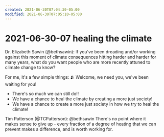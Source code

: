 ```yaml
---
created: 2021-06-30T07:04:30-05:00
modified: 2021-06-30T07:05:10-05:00
---
```

# 2021-06-30-07 healing the climate

Dr. Elizabeth Sawin (@bethsawin): 
If you've been dreading and/or working against this moment of climate consequences hitting harder and harder for many years, what do you want people who are more recently attuned to climate change to know?

For me, it's a few simple things:
🫂 Welcome, we need you, we've been waiting for you!
 - There's so much we can still do!!
 - We have a chance to heal the climate by creating a more just society!
 - We have a chance to create a more just society in how we try to heal the climate!

Tim Patterson (@TCPatterson):
@bethsawin There's no point where it makes sense to give up - every fraction of a degree of heating that we can prevent makes a difference, and is worth working for.


